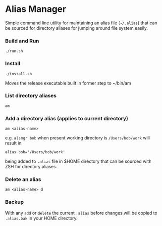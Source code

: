 Alias Manager
=================

Simple command line utility for maintaining an alias file (`~/.alias`) that can
be sourced for directory aliases for jumping around file system easily.

### Build and Run

`./run.sh`


### Install

`./install.sh`

Moves the release executable built in former step to ~/bin/am


### List directory aliases

`am`


### Add a directory alias (applies to current directory)

`am <alias-name>`

e.g. `alsmgr bob` when present working directory is `/Users/bob/work` will result in 

`alias bob='/Users/bob/work'` 

being added to `.alias` file in $HOME directory that can be sourced with ZSH for directory aliases.


### Delete an alias

`am <alias-name> d`


### Backup

With any `add` or `delete` the current `.alias` before changes will be copied to `.alias.bak`
in your HOME directory.
